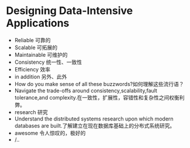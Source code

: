 # Designing Data-Intensive Applications

- Reliable 可靠的
- Scalable 可拓展的
- Maintainable 可维护的
- Consistency 统一性、一致性
- Efficiency 效率
- in addition 另外、此外
- How do you make sense of all these buzzwords?如何理解这些流行语？
- Navigate the trade-offs around consistency,scalability,fault tolerance,and complexity.在一致性，扩展性，容错性和复杂性之间权衡利弊。
- research 研究
- Understand the distributed systems research upon which modern databases are built.了解建立在现在数据库基础上的分布式系统研究。
- awesome 令人惊叹的，极好的
- /..

